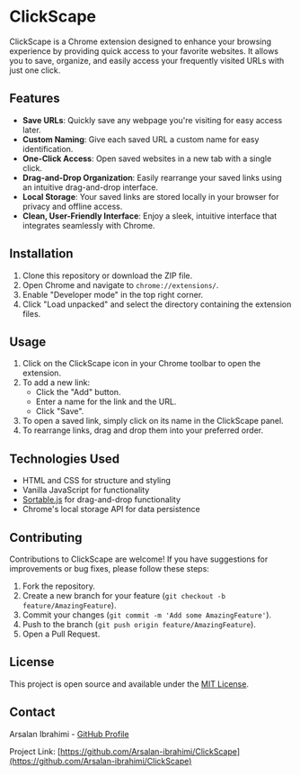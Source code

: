 # ClickScape

ClickScape is a Chrome extension designed to enhance your browsing experience by providing quick access to your favorite websites. It allows you to save, organize, and easily access your frequently visited URLs with just one click.

## Features

- **Save URLs**: Quickly save any webpage you're visiting for easy access later.
- **Custom Naming**: Give each saved URL a custom name for easy identification.
- **One-Click Access**: Open saved websites in a new tab with a single click.
- **Drag-and-Drop Organization**: Easily rearrange your saved links using an intuitive drag-and-drop interface.
- **Local Storage**: Your saved links are stored locally in your browser for privacy and offline access.
- **Clean, User-Friendly Interface**: Enjoy a sleek, intuitive interface that integrates seamlessly with Chrome.

## Installation

1. Clone this repository or download the ZIP file.
2. Open Chrome and navigate to `chrome://extensions/`.
3. Enable "Developer mode" in the top right corner.
4. Click "Load unpacked" and select the directory containing the extension files.

## Usage

1. Click on the ClickScape icon in your Chrome toolbar to open the extension.
2. To add a new link:
   - Click the "Add" button.
   - Enter a name for the link and the URL.
   - Click "Save".
3. To open a saved link, simply click on its name in the ClickScape panel.
4. To rearrange links, drag and drop them into your preferred order.

## Technologies Used

- HTML and CSS for structure and styling
- Vanilla JavaScript for functionality
- [Sortable.js](https://github.com/SortableJS/Sortable) for drag-and-drop functionality
- Chrome's local storage API for data persistence

## Contributing

Contributions to ClickScape are welcome! If you have suggestions for improvements or bug fixes, please follow these steps:

1. Fork the repository.
2. Create a new branch for your feature (`git checkout -b feature/AmazingFeature`).
3. Commit your changes (`git commit -m 'Add some AmazingFeature'`).
4. Push to the branch (`git push origin feature/AmazingFeature`).
5. Open a Pull Request.

## License

This project is open source and available under the [MIT License](LICENSE).

## Contact

Arsalan Ibrahimi - [GitHub Profile](https://github.com/Arsalan-ibrahimi)

Project Link: [https://github.com/Arsalan-ibrahimi/ClickScape](https://github.com/Arsalan-ibrahimi/ClickScape)
